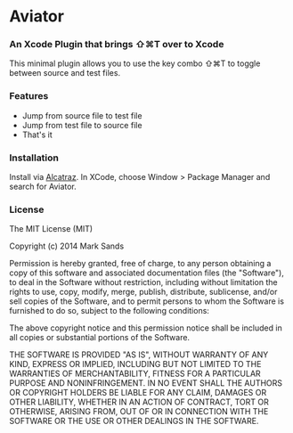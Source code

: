 # Aviator

### An Xcode Plugin that brings ⇧⌘T over to Xcode

This minimal plugin allows you to use the key combo ⇧⌘T to toggle between source and test files.

### Features

* Jump from source file to test file
* Jump from test file to source file
* That's it

### Installation

Install via [Alcatraz](https://github.com/supermarin/Alcatraz). In XCode, choose Window > Package Manager and search for Aviator.

### License

The MIT License (MIT)

Copyright (c) 2014 Mark Sands

Permission is hereby granted, free of charge, to any person obtaining a copy
of this software and associated documentation files (the "Software"), to deal
in the Software without restriction, including without limitation the rights
to use, copy, modify, merge, publish, distribute, sublicense, and/or sell
copies of the Software, and to permit persons to whom the Software is
furnished to do so, subject to the following conditions:

The above copyright notice and this permission notice shall be included in
all copies or substantial portions of the Software.

THE SOFTWARE IS PROVIDED "AS IS", WITHOUT WARRANTY OF ANY KIND, EXPRESS OR
IMPLIED, INCLUDING BUT NOT LIMITED TO THE WARRANTIES OF MERCHANTABILITY,
FITNESS FOR A PARTICULAR PURPOSE AND NONINFRINGEMENT. IN NO EVENT SHALL THE
AUTHORS OR COPYRIGHT HOLDERS BE LIABLE FOR ANY CLAIM, DAMAGES OR OTHER
LIABILITY, WHETHER IN AN ACTION OF CONTRACT, TORT OR OTHERWISE, ARISING FROM,
OUT OF OR IN CONNECTION WITH THE SOFTWARE OR THE USE OR OTHER DEALINGS IN
THE SOFTWARE.